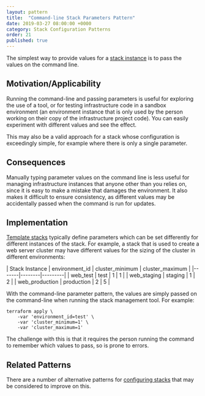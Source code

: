 ```yaml
---
layout: pattern
title:  "Command-line Stack Parameters Pattern"
date: 2019-03-27 08:00:00 +0000
category: Stack Configuration Patterns
order: 21
published: true
---
```


The simplest way to provide values for a [stack instance](/patterns/stack-concept/) is to pass the values on the command line.


## Motivation/Applicability

Running the command-line and passing parameters is useful for exploring the use of a tool, or for testing infrastructure code in a sandbox environment (an environment instance that is only used by the person working on their copy of the infrastructure project code). You can easily experiment with different values and see the effect.

This may also be a valid approach for a stack whose configuration is exceedingly simple, for example where there is only a single parameter.


## Consequences

Manually typing parameter values on the command line is less useful for managing infrastructure instances that anyone other than you relies on, since it is easy to make a mistake that damages the environment. It also makes it difficult to ensure consistency, as different values may be accidentally passed when the command is run for updates.


## Implementation

[Template stacks](/patterns/stack-replication/template-stack.html) typically define parameters which can be set differently for different instances of the stack. For example, a stack that is used to create a web server cluster may have different values for the sizing of the cluster in different environments:


| Stack Instance | environment_id | cluster_minimum | cluster_maximum |
|-------|--------|---------|
| web_test | test | 1 | 1 |
| web_staging | staging | 1 | 2 |
| web_production | production | 2 | 5 |


With the command-line parameter pattern, the values are simply passed on the command-line when running the stack management tool. For example:


~~~ console
terraform apply \
    -var 'environment_id=test' \
    -var 'cluster_minimum=1' \
    -var 'cluster_maximum=1'
~~~


The challenge with this is that it requires the person running the command to remember which values to pass, so is prone to errors.


## Related Patterns

There are a number of alternative patterns for [configuring stacks](/patterns/stack-configuration/) that may be considered to improve on this.

